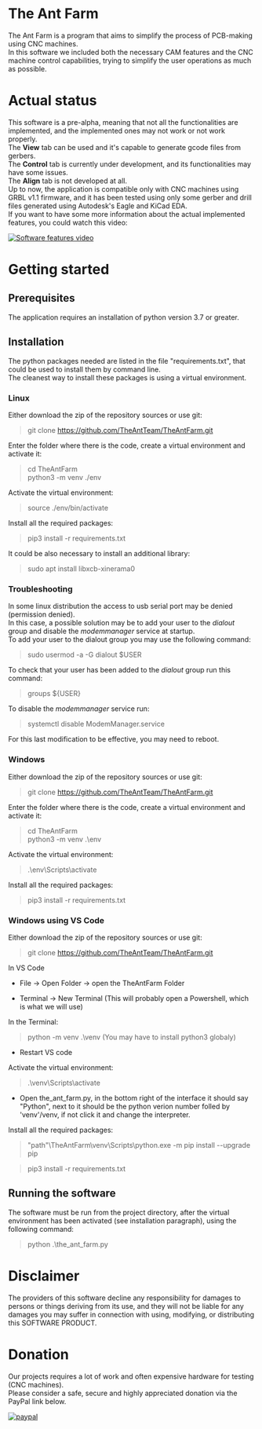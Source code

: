 # The Ant Farm

The Ant Farm is a program that aims to simplify the process of PCB-making using CNC machines.  
In this software we included both the necessary CAM features and the CNC machine control capabilities, trying to simplify the user operations as much as possible.  

# Actual status  
This software is a pre-alpha, meaning that not all the functionalities are implemented, and the implemented ones may not work or not work properly.  
The **View** tab can be used and it's capable to generate gcode files from gerbers.  
The **Control** tab is currently under development, and its functionalities may have some issues.  
The **Align** tab is not developed at all.  
Up to now, the application is compatible only with CNC machines using GRBL v1.1 firmware, and it has been tested using only some gerber and drill files generated using Autodesk's Eagle and KiCad EDA.  
If you want to have some more information about the actual implemented features, you could watch this video:  
  
[![Software features video](https://img.youtube.com/vi/3Gy312kk_yw/0.jpg)](https://www.youtube.com/watch?v=3Gy312kk_yw)  

# Getting started  
  
## Prerequisites  

The application requires an installation of python version 3.7 or greater.  

## Installation  
  
The python packages needed are listed in the file "requirements.txt", that could be used to install them by command line.  
The cleanest way to install these packages is using a virtual environment.

### Linux  

Either download the zip of the repository sources or use git:  
  
> git clone https://github.com/TheAntTeam/TheAntFarm.git  

Enter the folder where there is the code, create a virtual environment and activate it:  
  
> cd TheAntFarm  
> python3 -m venv ./env  
  
Activate the virtual environment:  
    
> source ./env/bin/activate

Install all the required packages:
  
> pip3 install -r requirements.txt  

It could be also necessary to install an additional library:
  
> sudo apt install libxcb-xinerama0  
  
### Troubleshooting  
  
In some linux distribution the access to usb serial port may be denied (permission denied).  
In this case, a possible solution may be to add your user to the *dialout* group and disable the *modemmanager* service at startup.  
To add your user to the dialout group you may use the following command:  

> sudo usermod -a -G dialout $USER  
  
To check that your user has been added to the *dialout* group run this command:  
  
> groups ${USER}
  
To disable the *modemmanager* service run:  
  
> systemctl disable ModemManager.service  
  
For this last modification to be effective, you may need to reboot.  

### Windows  

Either download the zip of the repository sources or use git:  
  
> git clone https://github.com/TheAntTeam/TheAntFarm.git  

Enter the folder where there is the code, create a virtual environment and activate it:  
  
> cd TheAntFarm    
> python3 -m venv .\env  
  
Activate the virtual environment:  
  
> .\env\Scripts\activate  
  
Install all the required packages:
  
> pip3 install -r requirements.txt  

### Windows using VS Code

Either download the zip of the repository sources or use git:  
  
> git clone https://github.com/TheAntTeam/TheAntFarm.git  

In VS Code

* File -> Open Folder -> open the TheAntFarm Folder

* Terminal -> New Terminal (This will probably open a Powershell, which is what we will use)

In the Terminal:

> python -m venv .\venv  (You may have to install python3 globaly)

* Restart VS code
  
Activate the virtual environment:  
  
> .\venv\Scripts\activate

* Open the_ant_farm.py, in the bottom right of the interface it should say "Python", next to it should be the python verion number folled by 'venv'/venv, if not click it and change the interpreter.
  
Install all the required packages:

> "path"\TheAntFarm\venv\Scripts\python.exe -m pip install --upgrade pip
  
> pip3 install -r requirements.txt  

## Running the software  
  
The software must be run from the project directory, after the virtual environment has been activated (see installation paragraph), using the following command:

> python .\the_ant_farm.py  
  
    
# Disclaimer  
  
The providers of this software decline any responsibility for damages to persons or things deriving from its use, and they will not be liable for any damages you may suffer in connection with using, modifying, or distributing this SOFTWARE PRODUCT.  


# Donation

Our projects requires a lot of work and often expensive hardware for testing (CNC machines).  
Please consider a safe, secure and highly appreciated donation via the PayPal link below.  
  
  
[![paypal](https://www.paypalobjects.com/en_US/i/btn/btn_donateCC_LG.gif)](https://www.paypal.com/cgi-bin/webscr?cmd=_s-xclick&hosted_button_id=BTRCVPZUZYW2E)  
  
